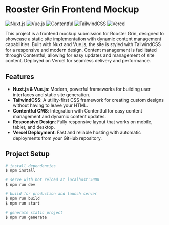 # Rooster Grin Frontend Mockup

![Nuxt.js](https://img.shields.io/badge/nuxt.js-00C58E.svg?style=for-the-badge&logo=nuxt.js&logoColor=white)
![Vue.js](https://img.shields.io/badge/vue.js-4FC08D.svg?style=for-the-badge&logo=vuedotjs&logoColor=white)
![Contentful](https://img.shields.io/badge/contentful-2478CC.svg?style=for-the-badge&logo=contentful&logoColor=white)
![TailwindCSS](https://img.shields.io/badge/tailwindcss-38B2AC.svg?style=for-the-badge&logo=tailwindcss&logoColor=white)
![Vercel](https://img.shields.io/badge/vercel-000000.svg?style=for-the-badge&logo=vercel&logoColor=white)

This project is a frontend mockup submission for Rooster Grin, designed to showcase a static site implementation with dynamic content management capabilities. Built with Nuxt and Vue.js, the site is styled with TailwindCSS for a responsive and modern design. Content management is facilitated through Contentful, allowing for easy updates and management of site content. Deployed on Vercel for seamless delivery and performance.

## Features

- **Nuxt.js & Vue.js**: Modern, powerful frameworks for building user interfaces and static site generation.
- **TailwindCSS**: A utility-first CSS framework for creating custom designs without having to leave your HTML.
- **Contentful CMS**: Integration with Contentful for easy content management and dynamic content updates.
- **Responsive Design**: Fully responsive layout that works on mobile, tablet, and desktop.
- **Vercel Deployment**: Fast and reliable hosting with automatic deployments from your GitHub repository.

## Project Setup

```bash
# install dependencies
$ npm install

# serve with hot reload at localhost:3000
$ npm run dev

# build for production and launch server
$ npm run build
$ npm run start

# generate static project
$ npm run generate
